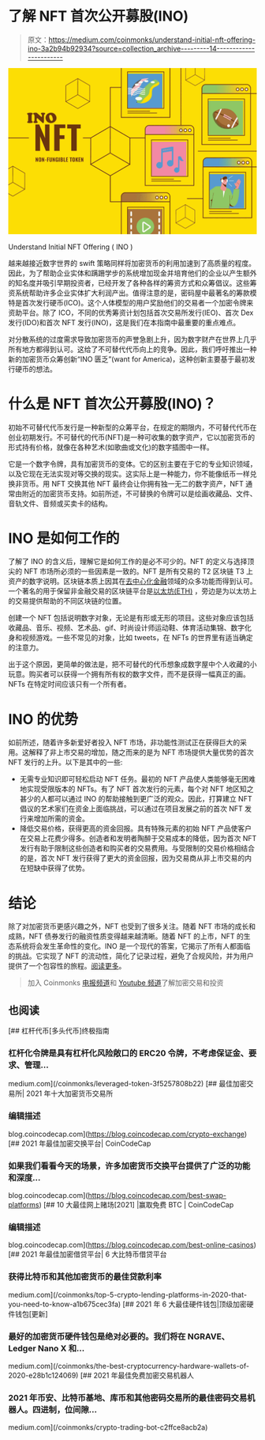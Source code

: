# 了解 NFT 首次公开募股(INO)

> 原文：<https://medium.com/coinmonks/understand-initial-nft-offering-ino-3a2b94b92934?source=collection_archive---------14----------------------->

![](img/4179a5583e199f8778c1f444cbc98314.png)

Understand Initial NFT Offering ( INO )

越来越接近数字世界的 swift 策略同样将加密货币的利用加速到了高质量的程度。因此，为了帮助企业实体和蹒跚学步的系统增加现金并培育他们的企业以产生额外的知名度并吸引早期投资者，已经开发了各种各样的筹资方式和众筹倡议。这些筹资系统帮助许多企业实体扩大利润产出。值得注意的是，密码屋中最著名的筹款模特是首次发行硬币(ICO)。这个人体模型的用户奖励他们的交易者一个加密令牌来资助平台。除了 ICO，不同的优秀筹资计划包括首次交易所发行(IEO)、首次 Dex 发行(IDO)和首次 NFT 发行(INO)，这是我们在本指南中最重要的重点难点。

对分散系统的过度需求导致加密货币的声誉急剧上升，因为数字财产在世界上几乎所有地方都得到认可。这给了不可替代代币向上的竞争。因此，我们呼吁推出一种新的加密货币众筹创新“INO 匮乏”(want for America)，这种创新主要基于最初发行硬币的想法。

# 什么是 NFT 首次公开募股(INO)？

初始不可替代代币发行是一种新型的众筹平台，在规定的期限内，不可替代代币在创业初期发行。不可替代的代币(NFT)是一种可收集的数字资产，它以加密货币的形式持有价格，就像在各种艺术(如歌曲或文化)的数字插图中一样。

它是一个数字令牌，具有加密货币的变体。它的区别主要在于它的专业知识领域，以及它现在无法实现对等交换的现实。这实际上是一种能力，你不能像纸币一样兑换非货币。用 NFT 交换其他 NFT 最终会让你拥有独一无二的数字资产，NFT 通常由附近的加密货币支持。如前所述，不可替换的令牌可以是绘画收藏品、文件、音轨文件、音频或买卖卡的结构。

# INO 是如何工作的

了解了 INO 的含义后，理解它是如何工作的是必不可少的。NFT 的定义与选择顶尖的 NFT 市场所必须的一些因素是一致的。NFT 是所有交易的 T2 区块链 T3 上资产的数字说明。区块链本质上因其在[去中心化金融](https://cryptoworldfinace.blogspot.com/2021/12/liquidity-pools-in-defi-explained.html)领域的众多功能而得到认可。一个著名的用于保留非金融交易的区块链平台是[以太坊(ETH)](https://cryptoworldfinace.blogspot.com/2021/12/understanding-ethereum-blockchain.html) ，旁边是为以太坊上的交易提供帮助的不同区块链的位置。

创建一个 NFT 包括说明数字对象，无论是有形或无形的项目。这些对象应该包括收藏品、音乐、视频、艺术品、gif、时尚设计师运动鞋、体育活动集锦、数字化身和视频游戏。一些不常见的对象，比如 tweets，在 NFTs 的世界里有适当确定的注意力。

出于这个原因，更简单的做法是，把不可替代的代币想象成数字屋中个人收藏的小玩意。购买者可以获得一个拥有所有权的数字文件，而不是获得一幅真正的画。NFTs 在特定时间应该只有一个所有者。

# INO 的优势

如前所述，随着许多新爱好者投入 NFT 市场，非功能性测试正在获得巨大的采用。这解释了非上市交易的增加，随之而来的是为 NFT 市场提供大量优势的首次 NFT 发行的上升。以下是其中的一些:

*   无需专业知识即可轻松启动 NFT 任务。最初的 NFT 产品使人类能够毫无困难地实现受限版本的 NFTs。有了 NFT 首次发行的元素，每个对 NFT 地区知之甚少的人都可以通过 INO 的帮助接触到更广泛的观众。因此，打算建立 NFT 倡议的艺术家们在资金上面临挑战，可以通过在项目发展之前的首次 NFT 发行来增加所需的资金。
*   降低交易价格，获得更高的资金回报。具有特殊元素的初始 NFT 产品使客户在交易上花费少得多。创造者和发明者陶醉于交易成本的降低，因为首次 NFT 发行有助于限制这些创造者和购买者的交易费用。与受限制的交易价格相结合的是，首次 NFT 发行获得了更大的资金回报，因为交易商从非上市交易的内在短缺中获得了优势。

# 结论

除了对加密货币更感兴趣之外，NFT 也受到了很多关注。随着 NFT 市场的成长和成熟，NFT 债券发行的融资性质变得越来越清晰。随着 NFT 的上市，NFT 的生态系统将会发生革命性的变化。INO 是一个现代的答案，它揭示了所有人都面临的挑战。它实现了 NFT 的流动性，简化了记录过程，避免了合规风险，并为用户提供了一个包容性的旅程。[阅读更多](https://cryptoworldfinace.blogspot.com/2022/01/understand-initial-nft-offering-ino.html)。

> 加入 Coinmonks [电报频道](https://t.me/coincodecap)和 [Youtube 频道](https://www.youtube.com/c/coinmonks/videos)了解加密交易和投资

## 也阅读

[](/coinmonks/leveraged-token-3f5257808b22) [## 杠杆代币[多头代币]终极指南

### 杠杆化令牌是具有杠杆化风险敞口的 ERC20 令牌，不考虑保证金、要求、管理…

medium.com](/coinmonks/leveraged-token-3f5257808b22) [](https://blog.coincodecap.com/crypto-exchange) [## 最佳加密交易所| 2021 年十大加密货币交易所

### 编辑描述

blog.coincodecap.com](https://blog.coincodecap.com/crypto-exchange) [](https://blog.coincodecap.com/best-swap-platforms) [## 2021 年最佳加密交换平台| CoinCodeCap

### 如果我们看看今天的场景，许多加密货币交换平台提供了广泛的功能和深度…

blog.coincodecap.com](https://blog.coincodecap.com/best-swap-platforms) [](https://blog.coincodecap.com/best-online-casinos) [## 10 大最佳网上赌场[2021] |赢取免费 BTC | CoinCodeCap

### 编辑描述

blog.coincodecap.com](https://blog.coincodecap.com/best-online-casinos) [](/coinmonks/top-5-crypto-lending-platforms-in-2020-that-you-need-to-know-a1b675cec3fa) [## 2021 年最佳加密借贷平台| 6 大比特币借贷平台

### 获得比特币和其他加密货币的最佳贷款利率

medium.com](/coinmonks/top-5-crypto-lending-platforms-in-2020-that-you-need-to-know-a1b675cec3fa) [](/coinmonks/the-best-cryptocurrency-hardware-wallets-of-2020-e28b1c124069) [## 2021 年 6 大最佳硬件钱包|顶级加密硬件钱包[更新]

### 最好的加密货币硬件钱包是绝对必要的。我们将在 NGRAVE、Ledger Nano X 和…

medium.com](/coinmonks/the-best-cryptocurrency-hardware-wallets-of-2020-e28b1c124069) [](/coinmonks/crypto-trading-bot-c2ffce8acb2a) [## 2021 年最佳免费加密交易机器人

### 2021 年币安、比特币基地、库币和其他密码交易所的最佳密码交易机器人。四进制，位间隙…

medium.com](/coinmonks/crypto-trading-bot-c2ffce8acb2a)